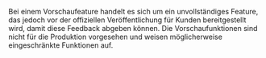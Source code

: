 Bei einem Vorschaufeature handelt es sich um ein unvollständiges Feature, das jedoch vor der offiziellen Veröffentlichung für Kunden bereitgestellt wird, damit diese Feedback abgeben können. Die Vorschaufunktionen sind nicht für die Produktion vorgesehen und weisen möglicherweise eingeschränkte Funktionen auf.